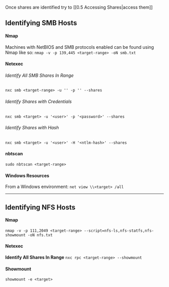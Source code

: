 Once shares are identified try to [[0.5 Accessing Shares|access them]]
## Identifying SMB Hosts
#### Nmap
Machines with NetBIOS and SMB protocols enabled can be found using Nmap like so:
`nmap -v -p 139,445 <target-range> -oN smb.txt`
#### Netexec
###### Identify All SMB Shares In Range
`nxc smb <target-range> -u '' -p '' --shares`
###### Identify Shares with Credentials
`nxc smb <target> -u '<user>' -p '<password>' --shares`
###### Identify Shares with Hash
`nxc smb <target> -u '<user>' -H '<ntlm-hash>' --shares`
#### nbtscan
`sudo nbtscan <target-range>`
#### Windows Resources
From a Windows environment:
`net view \\<target> /all`

---
## Identifying NFS Hosts
#### Nmap
`nmap -v -p 111,2049 <target-range> --script=nfs-ls,nfs-statfs,nfs-showmount -oN nfs.txt`
#### Netexec
**Identify All Shares In Range**
`nxc rpc <target-range> --showmount`
#### Showmount
`showmount -e <target>`

